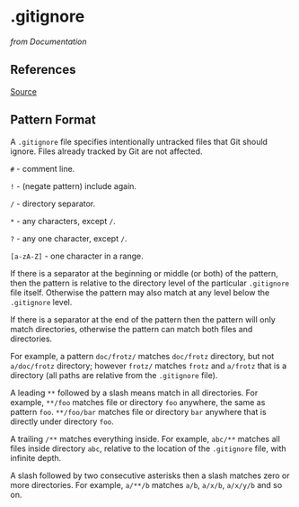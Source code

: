 # .gitignore

*from Documentation*


## References

[Source](https://git-scm.com/docs/gitignore)


## Pattern Format

A `.gitignore` file specifies intentionally untracked files that Git should ignore. Files already tracked by Git are not affected.

`#` - comment line.

`!` - (negate pattern) include again.

`/` - directory separator.

`*` - any characters, except `/`.

`?` - any one character, except `/`.

`[a-zA-Z]` - one character in a range.

If there is a separator at the beginning or middle (or both) of the pattern, then the pattern is relative to the directory level of the particular `.gitignore` file itself. Otherwise the pattern may also match at any level below the `.gitignore` level.

If there is a separator at the end of the pattern then the pattern will only match directories, otherwise the pattern can match both files and directories.

For example, a pattern `doc/frotz/` matches `doc/frotz` directory, but not `a/doc/frotz` directory; however `frotz/` matches `frotz` and `a/frotz` that is a directory (all paths are relative from the `.gitignore` file).

A leading `**` followed by a slash means match in all directories. For example, `**/foo` matches file or directory `foo` anywhere, the same as pattern `foo`. `**/foo/bar` matches file or directory `bar` anywhere that is directly under directory `foo`.

A trailing `/**` matches everything inside. For example, `abc/**` matches all files inside directory `abc`, relative to the location of the `.gitignore` file, with infinite depth.

A slash followed by two consecutive asterisks then a slash matches zero or more directories. For example, `a/**/b` matches `a/b`, `a/x/b`, `a/x/y/b` and so on.

